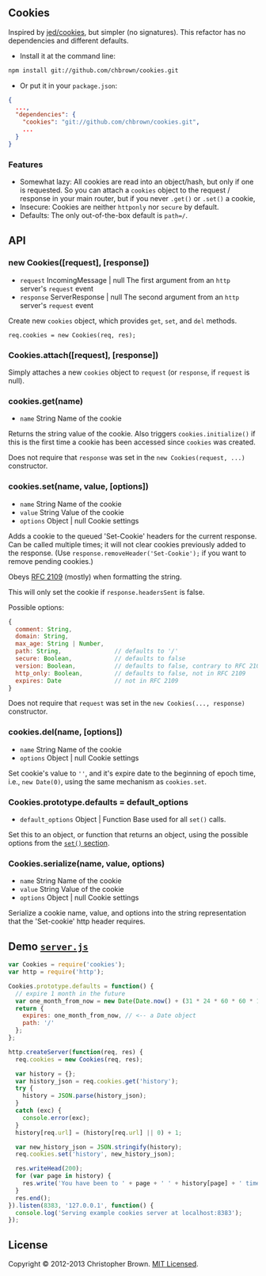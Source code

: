 ## Cookies

Inspired by [jed/cookies](https://github.com/jed/cookies), but simpler (no signatures).
This refactor has no dependencies and different defaults.

* Install it at the command line:

```bash
npm install git://github.com/chbrown/cookies.git
```

* Or put it in your `package.json`:

```json
{
  ...,
  "dependencies": {
    "cookies": "git://github.com/chbrown/cookies.git",
    ...
  }
}
```

### Features

* Somewhat lazy: All cookies are read into an object/hash, but only if one is requested. So you can attach a `cookies` object to the request / response in your main router, but if you never `.get()` or `.set()` a cookie,
* Insecure: Cookies are neither `httponly` nor `secure` by default.
* Defaults: The only out-of-the-box default is `path=/`.

## API

### new Cookies([request], [response])

* `request` IncomingMessage | null The first argument from an `http` server's `request` event
* `response` ServerResponse | null The second argument from an `http` server's `request` event

Create new `cookies` object, which provides `get`, `set`, and `del` methods.

    req.cookies = new Cookies(req, res);

### Cookies.attach([request], [response])

Simply attaches a new `cookies` object to `request` (or `response`, if `request` is null).

### cookies.get(name)

* `name` String Name of the cookie

Returns the string value of the cookie. Also triggers `cookies.initialize()` if this is the first time a cookie has been accessed since `cookies` was created.

Does not require that `response` was set in the `new Cookies(request, ...)` constructor.

### cookies.set(name, value, [options])

* `name` String Name of the cookie
* `value` String Value of the cookie
* `options` Object | null Cookie settings

Adds a cookie to the queued 'Set-Cookie' headers for the current response.
Can be called multiple times; it will not clear cookies previously added to the response.
(Use `response.removeHeader('Set-Cookie');` if you want to remove pending cookies.)

Obeys [RFC 2109](http://www.ietf.org/rfc/rfc2109.txt) (mostly) when formatting the string.

This will only set the cookie if `response.headersSent` is false.

Possible options:

```javascript
{
  comment: String,
  domain: String,
  max_age: String | Number,
  path: String,               // defaults to '/'
  secure: Boolean,            // defaults to false
  version: Boolean,           // defaults to false, contrary to RFC 2109
  http_only: Boolean,         // defaults to false, not in RFC 2109
  expires: Date               // not in RFC 2109
}
```

Does not require that `request` was set in the `new Cookies(..., response)` constructor.

### cookies.del(name, [options])

* `name` String Name of the cookie
* `options` Object | null Cookie settings

Set cookie's value to `''`, and it's expire date to the beginning of epoch time, i.e., `new Date(0)`, using the same mechanism as `cookies.set`.

### Cookies.prototype.defaults = default_options

* `default_options` Object | Function Base used for all `set()` calls.

Set this to an object, or function that returns an object, using the possible options from the [`set()` section](#cookiessetname-value-options).

### Cookies.serialize(name, value, options)

* `name` String Name of the cookie
* `value` String Value of the cookie
* `options` Object | null Cookie settings

Serialize a cookie name, value, and options into the string representation that the 'Set-cookie' http header requires.

## Demo [`server.js`](server.js)

```javascript
var Cookies = require('cookies');
var http = require('http');

Cookies.prototype.defaults = function() {
  // expire 1 month in the future
  var one_month_from_now = new Date(Date.now() + (31 * 24 * 60 * 60 * 1000));
  return {
    expires: one_month_from_now, // <-- a Date object
    path: '/'
  };
};

http.createServer(function(req, res) {
  req.cookies = new Cookies(req, res);

  var history = {};
  var history_json = req.cookies.get('history');
  try {
    history = JSON.parse(history_json);
  }
  catch (exc) {
    console.error(exc);
  }
  history[req.url] = (history[req.url] || 0) + 1;

  var new_history_json = JSON.stringify(history);
  req.cookies.set('history', new_history_json);

  res.writeHead(200);
  for (var page in history) {
    res.write('You have been to ' + page + ' ' + history[page] + ' times.\n');
  }
  res.end();
}).listen(8383, '127.0.0.1', function() {
  console.log('Serving example cookies server at localhost:8383');
});
```

## License

Copyright © 2012-2013 Christopher Brown.
[MIT Licensed](https://chbrown.github.io/licenses/MIT/#2012-2013).
